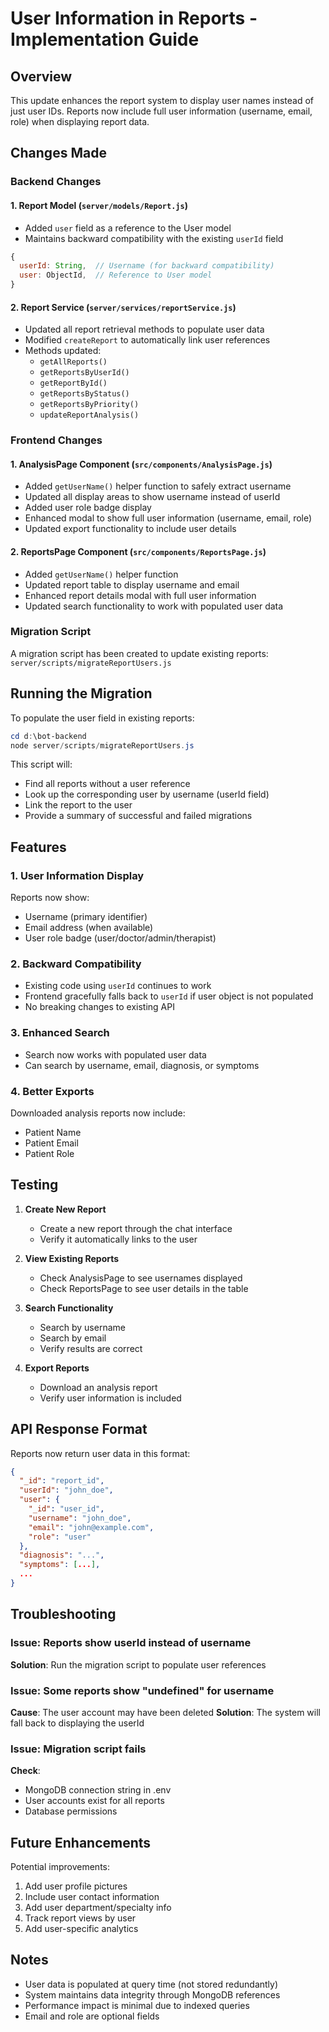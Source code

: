 # User Information in Reports - Implementation Guide

## Overview
This update enhances the report system to display user names instead of just user IDs. Reports now include full user information (username, email, role) when displaying report data.

## Changes Made

### Backend Changes

#### 1. Report Model (`server/models/Report.js`)
- Added `user` field as a reference to the User model
- Maintains backward compatibility with the existing `userId` field

```javascript
{
  userId: String,  // Username (for backward compatibility)
  user: ObjectId,  // Reference to User model
}
```

#### 2. Report Service (`server/services/reportService.js`)
- Updated all report retrieval methods to populate user data
- Modified `createReport` to automatically link user references
- Methods updated:
  - `getAllReports()`
  - `getReportsByUserId()`
  - `getReportById()`
  - `getReportsByStatus()`
  - `getReportsByPriority()`
  - `updateReportAnalysis()`

### Frontend Changes

#### 1. AnalysisPage Component (`src/components/AnalysisPage.js`)
- Added `getUserName()` helper function to safely extract username
- Updated all display areas to show username instead of userId
- Added user role badge display
- Enhanced modal to show full user information (username, email, role)
- Updated export functionality to include user details

#### 2. ReportsPage Component (`src/components/ReportsPage.js`)
- Added `getUserName()` helper function
- Updated report table to display username and email
- Enhanced report details modal with full user information
- Updated search functionality to work with populated user data

### Migration Script

A migration script has been created to update existing reports: `server/scripts/migrateReportUsers.js`

## Running the Migration

To populate the user field in existing reports:

```powershell
cd d:\bot-backend
node server/scripts/migrateReportUsers.js
```

This script will:
- Find all reports without a user reference
- Look up the corresponding user by username (userId field)
- Link the report to the user
- Provide a summary of successful and failed migrations

## Features

### 1. User Information Display
Reports now show:
- Username (primary identifier)
- Email address (when available)
- User role badge (user/doctor/admin/therapist)

### 2. Backward Compatibility
- Existing code using `userId` continues to work
- Frontend gracefully falls back to `userId` if user object is not populated
- No breaking changes to existing API

### 3. Enhanced Search
- Search now works with populated user data
- Can search by username, email, diagnosis, or symptoms

### 4. Better Exports
Downloaded analysis reports now include:
- Patient Name
- Patient Email
- Patient Role

## Testing

1. **Create New Report**
   - Create a new report through the chat interface
   - Verify it automatically links to the user

2. **View Existing Reports**
   - Check AnalysisPage to see usernames displayed
   - Check ReportsPage to see user details in the table

3. **Search Functionality**
   - Search by username
   - Search by email
   - Verify results are correct

4. **Export Reports**
   - Download an analysis report
   - Verify user information is included

## API Response Format

Reports now return user data in this format:

```json
{
  "_id": "report_id",
  "userId": "john_doe",
  "user": {
    "_id": "user_id",
    "username": "john_doe",
    "email": "john@example.com",
    "role": "user"
  },
  "diagnosis": "...",
  "symptoms": [...],
  ...
}
```

## Troubleshooting

### Issue: Reports show userId instead of username
**Solution**: Run the migration script to populate user references

### Issue: Some reports show "undefined" for username
**Cause**: The user account may have been deleted
**Solution**: The system will fall back to displaying the userId

### Issue: Migration script fails
**Check**:
- MongoDB connection string in .env
- User accounts exist for all reports
- Database permissions

## Future Enhancements

Potential improvements:
1. Add user profile pictures
2. Include user contact information
3. Add user department/specialty info
4. Track report views by user
5. Add user-specific analytics

## Notes

- User data is populated at query time (not stored redundantly)
- System maintains data integrity through MongoDB references
- Performance impact is minimal due to indexed queries
- Email and role are optional fields
